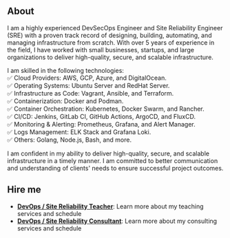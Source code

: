 ## About

I am a highly experienced DevSecOps Engineer and Site Reliability Engineer (SRE) with a proven track record of designing, building, automating, and managing infrastructure from scratch. With over 5 years of experience in the field, I have worked with small businesses, startups, and large organizations to deliver high-quality, secure, and scalable infrastructure.

I am skilled in the following technologies:  
✅ Cloud Providers: AWS, GCP, Azure, and DigitalOcean.  
✅ Operating Systems: Ubuntu Server and RedHat Server.  
✅ Infrastructure as Code: Vagrant, Ansible, and Terraform.  
✅ Containerization: Docker and Podman.  
✅ Container Orchestration: Kubernetes, Docker Swarm, and Rancher.  
✅ CI/CD: Jenkins, GitLab CI, GitHub Actions, ArgoCD, and FluxCD.  
✅ Monitoring & Alerting: Prometheus, Grafana, and Alert Manager.  
✅ Logs Management: ELK Stack and Grafana Loki.  
✅ Others: Golang, Node.js, Bash, and more.  

I am confident in my ability to deliver high-quality, secure, and scalable infrastructure in a timely manner. I am committed to better communication and understanding of clients' needs to ensure successful project outcomes.

## Hire me
- [**DevOps / Site Reliability Teacher**](TEACH.md): Learn more about my teaching services and schedule
- [**DevOps / Site Reliability Consultant**](CONSULTANT.md): Learn more about my consulting services and schedule
